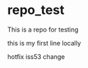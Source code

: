 repo_test
=========

This is a repo for testing

this is my first line locally

hotfix
iss53 change


